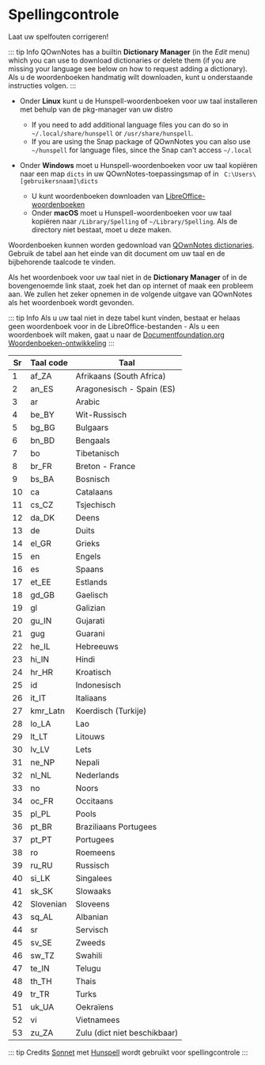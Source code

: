 # Spellingcontrole

Laat uw spelfouten corrigeren!

::: tip Info
QOwnNotes has a builtin **Dictionary Manager** (in the _Edit_ menu) which you can use to download dictionaries or delete them (if you are missing your language see below on how to request adding a dictionary). Als u de woordenboeken handmatig wilt downloaden, kunt u onderstaande instructies volgen.
:::

- Onder **Linux** kunt u de Hunspell-woordenboeken voor uw taal installeren met behulp van de pkg-manager van uw distro

  - If you need to add additional language files you can do so in `~/.local/share/hunspell` or `/usr/share/hunspell`.
  - If you are using the Snap package of QOwnNotes you can also use `~/hunspell` for language files, since the Snap can't access `~/.local`

- Onder **Windows** moet u Hunspell-woordenboeken voor uw taal kopiëren naar een map `dicts` in uw QOwnNotes-toepassingsmap of in ` C:\Users\[gebruikersnaam]\dicts`
  - U kunt woordenboeken downloaden van [LibreOffice-woordenboeken](https://github.com/LibreOffice/dictionaries)
  - Onder **macOS** moet u Hunspell-woordenboeken voor uw taal kopiëren naar `/Library/Spelling` of `~/Library/Spelling`. Als de directory niet bestaat, moet u deze maken.

Woordenboeken kunnen worden gedownload van [QOwnNotes dictionaries](https://github.com/qownnotes/dictionaries). Gebruik de tabel aan het einde van dit document om uw taal en de bijbehorende taalcode te vinden.

Als het woordenboek voor uw taal niet in de **Dictionary Manager** of in de bovengenoemde link staat, zoek het dan op internet of maak een probleem aan. We zullen het zeker opnemen in de volgende uitgave van QOwnNotes als het woordenboek wordt gevonden.

::: tip Info
Als u uw taal niet in deze tabel kunt vinden, bestaat er helaas geen woordenboek voor in de LibreOffice-bestanden - Als u een woordenboek wilt maken, gaat u naar de [Documentfoundation.org Woordenboeken-ontwikkeling](https://wiki.documentfoundation.org/Development/Dictionaries)
:::

| Sr | Taal code | Taal                         |
| -- | --------- | ---------------------------- |
| 1  | af_ZA     | Afrikaans (South Africa)     |
| 2  | an_ES     | Aragonesisch - Spain (ES)    |
| 3  | ar        | Arabic                       |
| 4  | be_BY     | Wit-Russisch                 |
| 5  | bg_BG     | Bulgaars                     |
| 6  | bn_BD     | Bengaals                     |
| 7  | bo        | Tibetanisch                  |
| 8  | br_FR     | Breton - France              |
| 9  | bs_BA     | Bosnisch                     |
| 10 | ca        | Catalaans                    |
| 11 | cs_CZ     | Tsjechisch                   |
| 12 | da_DK     | Deens                        |
| 13 | de        | Duits                        |
| 14 | el_GR     | Grieks                       |
| 15 | en        | Engels                       |
| 16 | es        | Spaans                       |
| 17 | et_EE     | Estlands                     |
| 18 | gd_GB     | Gaelisch                     |
| 19 | gl        | Galizian                     |
| 20 | gu_IN     | Gujarati                     |
| 21 | gug       | Guarani                      |
| 22 | he_IL     | Hebreeuws                    |
| 23 | hi_IN     | Hindi                        |
| 24 | hr_HR     | Kroatisch                    |
| 25 | id        | Indonesisch                  |
| 26 | it_IT     | Italiaans                    |
| 27 | kmr_Latn  | Koerdisch (Turkije)          |
| 28 | lo_LA     | Lao                          |
| 29 | lt_LT     | Litouws                      |
| 30 | lv_LV     | Lets                         |
| 31 | ne_NP     | Nepali                       |
| 32 | nl_NL     | Nederlands                   |
| 33 | no        | Noors                        |
| 34 | oc_FR     | Occitaans                    |
| 35 | pl_PL     | Pools                        |
| 36 | pt_BR     | Braziliaans Portugees        |
| 37 | pt_PT     | Portugees                    |
| 38 | ro        | Roemeens                     |
| 39 | ru_RU     | Russisch                     |
| 40 | si_LK     | Singalees                    |
| 41 | sk_SK     | Slowaaks                     |
| 42 | Slovenian | Sloveens                     |
| 43 | sq_AL     | Albanian                     |
| 44 | sr        | Servisch                     |
| 45 | sv_SE     | Zweeds                       |
| 46 | sw_TZ     | Swahili                      |
| 47 | te_IN     | Telugu                       |
| 48 | th_TH     | Thais                        |
| 49 | tr_TR     | Turks                        |
| 51 | uk_UA     | Oekraïens                    |
| 52 | vi        | Vietnamees                   |
| 53 | zu_ZA     | Zulu (dict niet beschikbaar) |

::: tip
Credits [Sonnet](https://github.com/KDE/sonnet) met [Hunspell](https://hunspell.github.io/) wordt gebruikt voor spellingcontrole
:::
